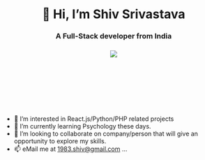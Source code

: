 <h1 align="center">👋 Hi, I’m Shiv Srivastava</h1>

<h3 align="center">A Full-Stack developer from India</h3>
<h3 align="center"><a href="https://twitter.com/const_shiv" ><img src="https://img.shields.io/twitter/follow/const_shiv.svg?style=social" /> </a></h3>




<br />
<br />
<br />
<br />
<br />
<br />

- 👀 I’m interested in React.js/Python/PHP related projects
- 🌱 I’m currently learning Psychology these days.
- 💞️ I’m looking to collaborate on company/person that will give an opportunity to explore my skills.
- 📫 eMail me at 1983.shiv@gmail.com ...


<!---
1983shiv/1983shiv is a ✨ special ✨ repository because its `README.md` (this file) appears on your GitHub profile.
You can click the Preview link to take a look at your changes.
--->
